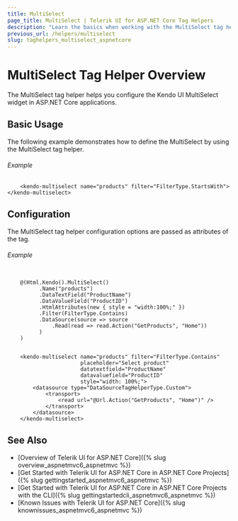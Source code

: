 ```yaml
---
title: MultiSelect
page_title: MultiSelect | Telerik UI for ASP.NET Core Tag Helpers
description: "Learn the basics when working with the MultiSelect tag helper for ASP.NET Core (MVC 6 or ASP.NET Core MVC)."
previous_url: /helpers/multiselect
slug: taghelpers_multiselect_aspnetcore
---
```


# MultiSelect Tag Helper Overview

The MultiSelect tag helper helps you configure the Kendo UI MultiSelect widget in ASP.NET Core applications.

## Basic Usage

The following example demonstrates how to define the MultiSelect by using the MultiSelect tag helper.

###### Example

        <kendo-multiselect name="products" filter="FilterType.StartsWith"></kendo-multiselect>

## Configuration

The MultiSelect tag helper configuration options are passed as attributes of the tag.

###### Example

```tab-cshtml

    @(Html.Kendo().MultiSelect()
          .Name("products")
          .DataTextField("ProductName")
          .DataValueField("ProductID")
          .HtmlAttributes(new { style = "width:100%;" })
          .Filter(FilterType.Contains)
          .DataSource(source => source
              .Read(read => read.Action("GetProducts", "Home"))
          )
    )
```
```tab-tagHelper

    <kendo-multiselect name="products" filter="FilterType.Contains"
                       placeholder="Select product"
                       datatextfield="ProductName"
                       datavaluefield="ProductID"
                       style="width: 100%;">
        <datasource type="DataSourceTagHelperType.Custom">
            <transport>
                <read url="@Url.Action("GetProducts", "Home")" />
            </transport>
        </datasource>
    </kendo-multiselect>
```

## See Also

* [Overview of Telerik UI for ASP.NET Core]({% slug overview_aspnetmvc6_aspnetmvc %})
* [Get Started with Telerik UI for ASP.NET Core in ASP.NET Core Projects]({% slug gettingstarted_aspnetmvc6_aspnetmvc %})
* [Get Started with Telerik UI for ASP.NET Core in ASP.NET Core Projects with the CLI]({% slug gettingstartedcli_aspnetmvc6_aspnetmvc %})
* [Known Issues with Telerik UI for ASP.NET Core]({% slug knownissues_aspnetmvc6_aspnetmvc %})
